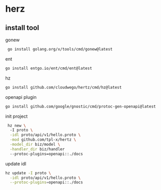 # herz
## install tool
gonew
```bash
 go install golang.org/x/tools/cmd/gonew@latest
```
ent
``` bash
go install entgo.io/ent/cmd/ent@latest
```
hz
```bash
go install github.com/cloudwego/hertz/cmd/hz@latest
```
openapi plugin
```bash
go install github.com/google/gnostic/cmd/protoc-gen-openapi@latest
```
init project
```bash
 hz new \       
  -I proto \
  -idl proto/api/v1/hello.proto \
  -mod github.com/tpl-x/hertz \
  -model_dir biz/model \
  -handler_dir biz/handler
  --protoc-plugins=openapi::./docs 
```
update idl
```bash
hz update -I proto \
  -idl proto/api/v1/hello.proto \
  --protoc-plugins=openapi::./docs 
```